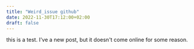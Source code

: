 ```yaml
---
title: "Weird_issue github"
date: 2022-11-30T17:12:00+02:00
draft: false
---
```


this is a test. I've a new post, but it doesn't come online for some reason.
